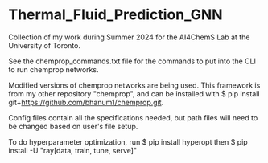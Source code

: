 # Thermal_Fluid_Prediction_GNN
Collection of my work during Summer 2024 for the AI4ChemS Lab at the University of Toronto.

See the chemprop_commands.txt file for the commands to put into the CLI to run chemprop networks.

Modified versions of chemprop networks are being used. This framework is from my other repository "chemprop", and can be installed with $ pip install git+https://github.com/bhanum1/chemprop.git.

Config files contain all the specifications needed, but path files will need to be changed based on user's file setup.

To do hyperparameter optimization, run $ pip install hyperopt then $ pip install -U "ray[data, train, tune, serve]"